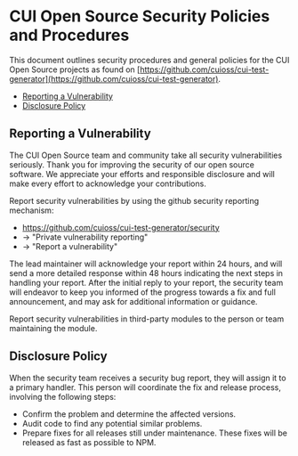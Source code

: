 # CUI Open Source Security Policies and Procedures

This document outlines security procedures and general policies for the
CUI Open Source projects as found on [https://github.com/cuioss/cui-test-generator](https://github.com/cuioss/cui-test-generator).

  * [Reporting a Vulnerability](#reporting-a-vulnerability)
  * [Disclosure Policy](#disclosure-policy)

## Reporting a Vulnerability 

The CUI Open Source team and community take all security vulnerabilities
seriously. Thank you for improving the security of our open source 
software. We appreciate your efforts and responsible disclosure and will
make every effort to acknowledge your contributions.

Report security vulnerabilities by using the github security reporting mechanism:
* https://github.com/cuioss/cui-test-generator/security
* -> "Private vulnerability reporting"
* -> "Report a vulnerability"

The lead maintainer will acknowledge your report within 24 hours, and will
send a more detailed response within 48 hours indicating the next steps in 
handling your report. After the initial reply to your report, the security
team will endeavor to keep you informed of the progress towards a fix and
full announcement, and may ask for additional information or guidance.

Report security vulnerabilities in third-party modules to the person or 
team maintaining the module.

## Disclosure Policy

When the security team receives a security bug report, they will assign it
to a primary handler. This person will coordinate the fix and release
process, involving the following steps:

  * Confirm the problem and determine the affected versions.
  * Audit code to find any potential similar problems.
  * Prepare fixes for all releases still under maintenance. These fixes
    will be released as fast as possible to NPM.
